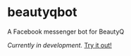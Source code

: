 # beautyqbot
A Facebook messenger bot for BeautyQ

_Currently in development._
[Try it out!](http://m.me/beautyqbot)
